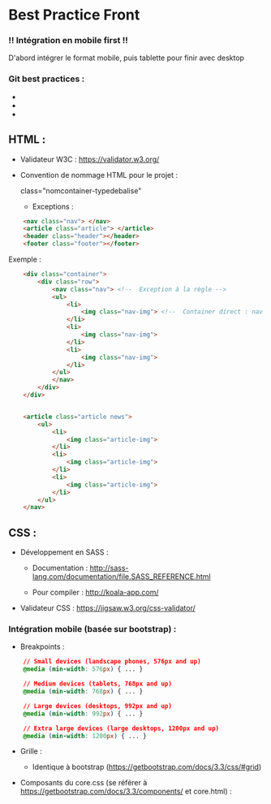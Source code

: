 # Best Practice Front



### !! Intégration en mobile first !!

D'abord intégrer le format mobile, puis tablette pour finir avec desktop  

### Git best practices : 

* 
* 
* 

## HTML :

* Validateur W3C : <https://validator.w3.org/>

* Convention de nommage HTML pour le projet : 

	class="nomcontainer-typedebalise" 

	* Exceptions : 


```html
	<nav class="nav"> </nav>
	<article class="article"> </article>
	<header class="header"></header>
	<footer class="footer"></footer>
```


Exemple :

```html
	<div class="container">
		<div class="row">
			<nav class="nav"> <!--  Exception à la règle --> 
			<ul>
				<li>
					<img class="nav-img"> <!--  Container direct : nav -->
				</li>
				<li>
					<img class="nav-img">
				</li>
				<li>
					<img class="nav-img">
				</li>
			</ul>
			</nav>
		</div>
	</div>


	<article class="article news"> 
		<ul>
			<li>
				<img class="article-img">
			</li>
			<li>
				<img class="article-img">
			</li>
			<li>
				<img class="article-img">
			</li>
		</ul>
	</nav>

```
## CSS : 

* Développement en SASS : 

	* Documentation : <http://sass-lang.com/documentation/file.SASS_REFERENCE.html>

	* Pour compiler : <http://koala-app.com/>

* Validateur CSS : <https://jigsaw.w3.org/css-validator/>



### Intégration mobile (basée sur bootstrap) : 

* Breakpoints : 

```css 
	// Small devices (landscape phones, 576px and up)
	@media (min-width: 576px) { ... }

	// Medium devices (tablets, 768px and up)
	@media (min-width: 768px) { ... }

	// Large devices (desktops, 992px and up)
	@media (min-width: 992px) { ... }

	// Extra large devices (large desktops, 1200px and up)
	@media (min-width: 1200px) { ... }
```

* Grille : 

	* Identique à bootstrap (<https://getbootstrap.com/docs/3.3/css/#grid>)

* Composants du core.css (se référer à <https://getbootstrap.com/docs/3.3/components/> et core.html) :


<!-- <img src = "https://media.giphy.com/media/11aMKw40E5nAEE/giphy.gif" title = "good luck" alt = "good luck"> -->

